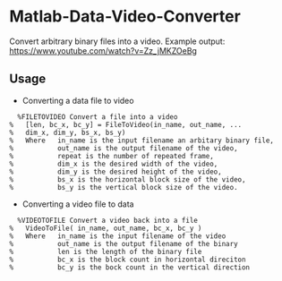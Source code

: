 # Matlab-Data-Video-Converter
Convert arbitrary binary files into a video. 
Example output: https://www.youtube.com/watch?v=Zz_jMKZOeBg

## Usage
- Converting a data file to video
```
  %FILETOVIDEO Convert a file into a video
%   [len, bc_x, bc_y] = FileToVideo(in_name, out_name, ...
%   dim_x, dim_y, bs_x, bs_y)
%   Where   in_name is the input filename an arbitary binary file, 
%           out_name is the output filename of the video,
%           repeat is the number of repeated frame,
%           dim_x is the desired width of the video,
%           dim_y is the desired height of the video,
%           bs_x is the horizontal block size of the video,
%           bs_y is the vertical block size of the video.
```
- Converting a video file to data
```
  %VIDEOTOFILE Convert a video back into a file
%   VideoToFile( in_name, out_name, bc_x, bc_y )
%   Where   in_name is the input filename of the video
%           out_name is the output filename of the binary
%           len is the length of the binary file
%           bc_x is the block count in horizontal direciton
%           bc_y is the bock count in the vertical direction
```


